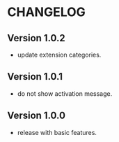 # CHANGELOG

## Version 1.0.2

* update extension categories.

## Version 1.0.1

* do not show activation message.

## Version 1.0.0

* release with basic features.
